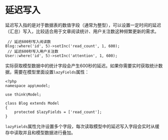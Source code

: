 # 延迟写入

延迟写入指的是对于数据表的数值字段（通常为整型），可以设置一定时间的延迟（汇总）写入，比较适合用于文章阅读统计、用户关注数这种频繁更新的需求。

```
 // 延迟600秒写入阅读数
Blog::where('id', 5)->setInc('read_count', 1, 600);
 // 延迟600秒写入用户关注数
User::where('id', 5)->setInc('attention', 1, 600);
```

实际获取模型数据中的统计字段会产生600秒的延迟。如果你需要实时获取统计数据，需要在模型里面设置`lazyFields`属性：

```
<?php
namespace app\model;

use think\Model;

class Blog extends Model
{
    protected $lazyFields = ['read_count'];
}
```

`lazyFields`属性允许设置多个字段，每次读取模型中的延迟写入字段会实时从缓存中读取并且和模型数据进行叠加。